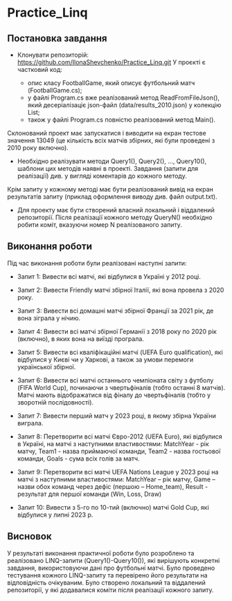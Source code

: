 # Practice_Linq

## Постановка завдання
- Клонувати репозиторій:
https://github.com/IlonaShevchenko/Practice_Linq.git
У проєкті є частковий код:

  - опис класу FootballGame, який описує футбольний матч (FootballGame.сs);
  - у файлі Program.cs вже реалізований метод ReadFromFileJson(), який десеріалізаціє json-файл (data/results_2010.json) у колекцію List;
  - також у файлі Program.cs повністю реалізований метод Main().

Склонований проект має запускатися і виводити на екран тестове
значення 13049 (це кількість всіх матчів збірних, які були проведені з 2010 року включно).

- Необхідно реалізувати методи Query1(), Query2(), …, Query10(), шаблони цих методів наявні в проекті. Завдання (запити для реалізації) див. у вигляді коментарів до кожного методу.

Крім запиту у кожному методі має бути реалізований вивід на екран результатів запиту (приклад оформлення виводу див. файл output.txt).

- Для проекту має бути створений власний локальний і віддалений репозиторії. Після реалізації кожного методу QueryN() необхідно робити коміт, вказуючи номер N реалізованого запиту.




## Виконання роботи

Під час виконання роботи були реалізовані наступні запити:

- Запит 1: Вивести всі матчі, які відбулися в Україні у 2012 році.

- Запит 2: Вивести Friendly матчі збірної Італії, які вона провела з 2020 року.

- Запит 3: Вивести всі домашні матчі збірної Франції за 2021 рік, де вона зіграла у нічию.

- Запит 4: Вивести всі матчі збірної Германії з 2018 року по 2020 рік (включно), в яких вона на виїзді програла.

- Запит 5: Вивести всі кваліфікаційні матчі (UEFA Euro qualification), які відбулися у Києві чи у Харкові, а також за умови перемоги української збірної.

- Запит 6: Вивести всі матчі останнього чемпіоната світу з футболу (FIFA World Cup), починаючи з чвертьфіналів (тобто останні 8 матчів). Матчі мають відображатися від фіналу до чвертьфіналів (тобто у зворотній послідовності).

- Запит 7: Вивести перший матч у 2023 році, в якому збірна України виграла.

- Запит 8: Перетворити всі матчі Євро-2012 (UEFA Euro), які відбулися в Україні, на матчі з наступними властивостями: MatchYear - рік матчу, Team1 - назва приймаючої команди, Team2 - назва гостьової команди, Goals - сума всіх голів за матч.

- Запит 9: Перетворити всі матчі UEFA Nations League у 2023 році на матчі з наступними властивостями: MatchYear – рік матчу, Game – назви обох команд через дефіс (першою – Home_team), Result - результат для першої команди (Win, Loss, Draw)

- Запит 10: Вивести з 5-го по 10-тий (включно) матчі Gold Cup, які відбулися у липні 2023 р.

## Висновок

У результаті виконання практичної роботи було розроблено та реалізовано LINQ-запити (Query1()-Query10()), які вирішують конкретні завдання, використовуючи дані про футбольні матчі. Було проведено тестування кожного LINQ-запиту та перевірено його результати на відповідність очікуваним. Було створено локальний та віддалений репозиторії, у які додавалися коміти після реалізації кожного запиту.
